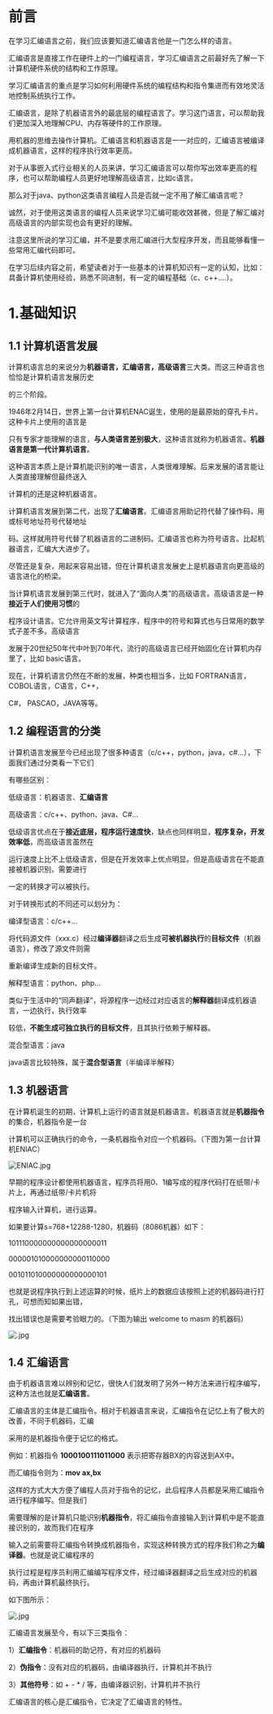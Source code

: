 #  前言

在学习汇编语言之前，我们应该要知道汇编语言他是一门怎么样的语言。

汇编语言是直接工作在硬件上的一门编程语言，学习汇编语言之前最好先了解一下计算机硬件系统的结构和工作原理。

学习汇编语言的重点是学习如何利用硬件系统的编程结构和指令集进而有效地灵活地控制系统执行工作。

汇编语言，是除了机器语言外的最底层的编程语言了。学习这门语言，可以帮助我们更加深入地理解CPU、内存等硬件的工作原理。

用机器的思维去操作计算机。汇编语言和机器语言是一一对应的，汇编语言被编译成机器语言，这样的程序执行效率更高。

对于从事嵌入式行业相关的人员来讲，学习汇编语言可以帮你写出效率更高的程序，也可以帮助编程人员更好地理解高级语言，比如c语言。

那么对于java、python这类语言编程人员是否就一定不用了解汇编语言呢？

诚然，对于使用这类语言的编程人员来说学习汇编可能收效甚微，但是了解汇编对高级语言的内部实现也会有更好的理解。

注意这里所说的学习汇编，并不是要求用汇编进行大型程序开发，而且能够看懂一些常用汇编代码即可。

在学习后续内容之前，希望读者对于一些基本的计算机知识有一定的认知，比如：具备计算机使用经验，熟悉不同进制，有一定的编程基础（c、c++....）。

# 1.基础知识

## 1.1 计算机语言发展

计算机语言总的来说分为**机器语言，汇编语言，高级语言**三大类。而这三种语言也恰恰是计算机语言发展历史

的三个阶段。

1946年2月14日，世界上第一台计算机ENAC诞生，使用的是最原始的穿孔卡片。这种卡片上使用的语言是

只有专家才能理解的语言，**与人类语言差别极大**，这种语言就称为机器语言。**机器语言是第一代计算机语言**。

这种语言本质上是计算机能识别的唯一语言，人类很难理解。后来发展的语言能让人类直接理解但最终送入

计算机的还是这种机器语言。

计算机语言发展到第二代，出现了**汇编语言**。汇编语言用助记符代替了操作码，用或标号地址符号代替地址

码。这样就用符号代替了机器语言的二进制码。汇编语言也称为符号语言。比起机器语言，汇编大大进步了。

尽管还是复杂，用起来容易出错，但在计算机语言发展史上是机器语言向更高级的语言进化的桥梁。

当计算机语言发展到第三代时，就进入了“面向人类”的高级语言。高级语言是一种**接近于人们使用习惯**的

程序设计语言。它允许用英文写计算程序，程序中的符号和算式也与日常用的数学式子差不多。高级语言

发展于20世纪50年代中叶到70年代，流行的高级语言已经开始固化在计算机内存里了，比如 basic语言。

现在，计算机语言仍然在不断的发展，种类也相当多，比如 FORTRAN语言， COBOL语言，C语言，C++，

C#， PASCAO，JAVA等等。

## 1.2 编程语言的分类

计算机语言发展至今已经出现了很多种语言（c/c++，python，java，c#...），下面我们通过分类看一下它们

有哪些区别：

低级语言：机器语言、**汇编语言**

高级语言：c/c++、python、java、C#...

低级语言优点在于**接近底层，程序运行速度快**，缺点也同样明显，**程序复杂，开发效率低**，而高级语言虽然在

运行速度上比不上低级语言，但是在开发效率上优点明显。但是高级语言在不能直接被机器识别，需要进行

一定的转换才可以被执行。

对于转换形式的不同还可以划分为：

编译型语言：c/c++...

将代码源文件（xxx.c）经过**编译器**翻译之后生成**可被机器执行**的**目标文件**（机器语言），修改了源文件则需

重新编译生成新的目标文件。

解释型语言：python、php...

类似于生活中的“同声翻译”，将源程序一边经过对应语言的**解释器**翻译成机器语言，一边执行，执行效率

较低，**不能生成可独立执行的目标文件**，且其执行依赖于解释器。

混合型语言：java

java语言比较特殊，属于**混合型语言**（半编译半解释）

## 1.3 机器语言

在计算机诞生的初期，计算机上运行的语言就是机器语言。机器语言就是**机器指令**的集合，机器指令是一台

计算机可以正确执行的命令，一条机器指令对应一个机器码。（下图为第一台计算机ENIAC）

![ENIAC.jpg](https://s2.loli.net/2023/08/10/k2xjoSgctTu9frC.jpg)

早期的程序设计都使用机器语言，程序员将用0、1编写成的程序代码打在纸带/卡片上，再通过纸带/卡片机将

程序输入计算机，进行运算。

如果要计算s=768+12288-1280，机器码（8086机器）如下：

101110000000000000000011

000001010000000000110000

001011010000000000000101

也就是说程序执行到上述运算的时候，纸片上的数据应该按照上述的机器码进行打孔，可想而知如果出错，

找出错误也是需要考验眼力的。（下图为输出 welcome to masm 的机器码）

![.jpg](https://s2.loli.net/2023/08/10/8HYCE5b2fq3oStU.png)

## 1.4 汇编语言

由于机器语言难以辨别和记忆，很快人们就发明了另外一种方法来进行程序编写，这种方法也就是**汇编语言**。

汇编语言的主体是汇编指令。相对于机器语言来说，汇编指令在记忆上有了极大的改善，不同于机器码，汇编

采用的是机器指令便于记忆的格式。

例如：机器指令 **1000100111011000** 表示把寄存器BX的内容送到AX中。

而汇编指令则为：**mov ax,bx**

这样的方式大大方便了编程人员对于指令的记忆，此后程序人员都是采用汇编指令进行程序编写。但是我们

需要理解的是计算机只能识别**机器指令**，将汇编指令直接输入到计算机中是不能直接识别的，故而我们在程序

输入之前需要将汇编指令转换成机器指令，实现这种转换方式的程序我们称之为**编译器**。也就是说汇编程序的

执行过程是程序员利用汇编编写程序文件，经过编译器翻译之后生成对应的机器码，再由计算机最终执行。

如下图所示：

![.jpg](https://s2.loli.net/2023/08/10/GhCi4rcjzmEFRaf.png)

汇编语言发展至今，有以下三类指令：

1）**汇编指令**：机器码的助记符，有对应的机器码

2）**伪指令**：没有对应的机器码，由编译器执行，计算机并不执行

3）**其他符号**：如 + - * / 等，由编译器识别，计算机并不执行

汇编语言的核心是汇编指令，它决定了汇编语言的特性。